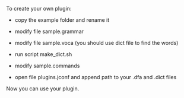 To create your own plugin:
* copy the example folder and rename it
* modify file sample.grammar
* modify file sample.voca (you should use dict file to find the words)
* run script make_dict.sh
* modify sample.commands

* open file plugins.jconf and append path to your .dfa and .dict files

Now you can use your plugin.
